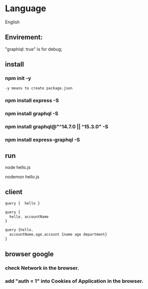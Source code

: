 
# Language

English 

## Envirement:
"graphiql: true" is for debug;

## install
### npm init -y  
    -y means to create package.json

### npm install express -S
### npm install graphql -S

### npm install graphql@"^14.7.0 || ^15.3.0" -S
### npm install express-graphql -S

## run
node hello.js

nodemon hello.js

## client
```js
query {  hello }
```
```js
query {
  hello, accountName
}
```
```js
query {hello,
  accountName,age,account {name age department} 
}
```
## browser google 
### check Network in the browser.
### add "auth = 1" into Cookies of Application in the browser.

